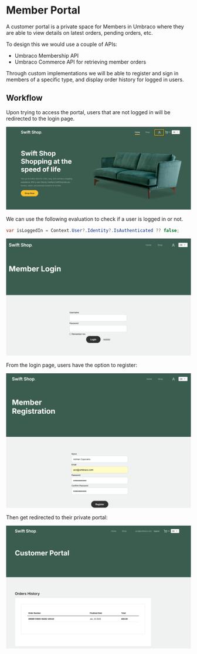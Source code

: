 # Member Portal

A customer portal is a private space for Members in Umbraco where they are able to view details on latest orders, pending orders, etc.

To design this we would use a couple of APIs:
* Umbraco Membership API
* Umbraco Commerce API for retrieving member orders

Through custom implementations we will be able to register and sign in members of a specific type, and display order history for logged in users.

## Workflow

Upon trying to access the portal, users that are not logged in will be redirected to the login page.

![member-portal](../images/member-portal/member-portal.png)

We can use the following evaluation to check if a user is logged in or not.

````csharp
var isLoggedIn = Context.User?.Identity?.IsAuthenticated ?? false;
````

![login-page](../images/member-portal/login-page.png)

From the login page, users have the option to register:

![register-page](../images/member-portal/register-page.png)

Then get redirected to their private portal:

![order-history](../images/member-portal/order-history.png)
